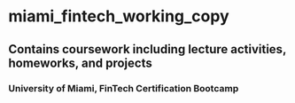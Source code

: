 # miami_fintech_working_copy
## Contains coursework including lecture activities, homeworks, and projects
### University of Miami, FinTech Certification Bootcamp
